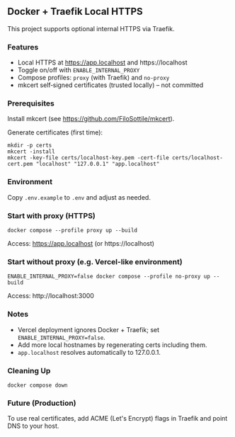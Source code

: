 ## Docker + Traefik Local HTTPS

This project supports optional internal HTTPS via Traefik.

### Features
- Local HTTPS at https://app.localhost and https://localhost
- Toggle on/off with `ENABLE_INTERNAL_PROXY`
- Compose profiles: `proxy` (with Traefik) and `no-proxy`
- mkcert self‑signed certificates (trusted locally) – not committed

### Prerequisites
Install mkcert (see https://github.com/FiloSottile/mkcert).

Generate certificates (first time):
```
mkdir -p certs
mkcert -install
mkcert -key-file certs/localhost-key.pem -cert-file certs/localhost-cert.pem "localhost" "127.0.0.1" "app.localhost"
```

### Environment
Copy `.env.example` to `.env` and adjust as needed.

### Start with proxy (HTTPS)
```
docker compose --profile proxy up --build
```
Access: https://app.localhost (or https://localhost)

### Start without proxy (e.g. Vercel-like environment)
```
ENABLE_INTERNAL_PROXY=false docker compose --profile no-proxy up --build
```
Access: http://localhost:3000

### Notes
- Vercel deployment ignores Docker + Traefik; set `ENABLE_INTERNAL_PROXY=false`.
- Add more local hostnames by regenerating certs including them.
- `app.localhost` resolves automatically to 127.0.0.1.

### Cleaning Up
```
docker compose down
```

### Future (Production)
To use real certificates, add ACME (Let's Encrypt) flags in Traefik and point DNS to your host.